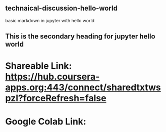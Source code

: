 ## technaical-discussion-hello-world ##
basic markdown in jupyter with hello world


## This is the secondary heading for jupyter hello world ##

# Shareable Link: https://hub.coursera-apps.org:443/connect/sharedtxtwspzl?forceRefresh=false

# Google Colab Link: 
